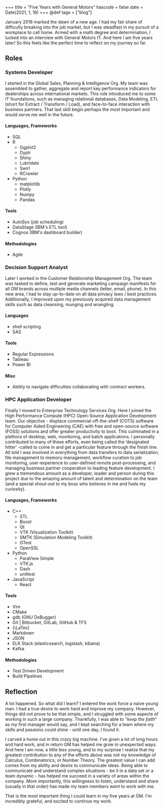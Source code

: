 +++
title = "Five Years with General Motors"
hascode = false
date = Date(2021, 1, 16)
+++
@def tags = ["blog"]

January 2016 marked the dawn of a new age.
I had my fair share of difficulty breaking into the job market, 
but I was steadfast in my pursuit of a workplace to call home.
Armed with a math degree and determination, I lucked into an interview with General Motors IT.
And here I am five years later!
So this feels like the perfect time to reflect on my journey so far.

## Roles

### Systems Developer
I started in the Global Sales, Planning \& Intelligence Org.
My team was assembled to gather, aggregate and report key performance indicators for dealerships across international markets.
This role introduced me to some IT foundations, such as managing relational databases, Data Modeling, ETL (short for Extract / Transform / Load), and face-to-face interaction with business partners.
That last skill begin perhaps the most important and would serve me well in the future.

#### Languages, Frameworks
* SQL
* R 
    * Ggplot2
    * Dyplr
    * Shiny
    * Lubridate
    * Swirl
    * RCrawler
* Python 
    * matplotlib
    * Plotly
    * Numpy
    * Pandas

#### Tools
* AutoSys (job scheduling)
* DataStage (IBM's ETL tool)
* Cognos (IBM's dashboard builder) 

#### Methodologies
* Agile

### Decision Support Analyst
Later I worked in the Customer Relationship Management Org.
The team was tasked to define, test and generate marketing campaign manifests for all GM brands across multiple media channels (letter, email, phone).
In this new area, I had to stay up-to-date on all data privacy laws / best practices.
Additionally, I improved upon my previously acquired data management skills such as data cleansing, munging and wrangling.

#### Languages
* shell scripting
* SAS 

#### Tools
* Regular Expressions
* Tableau
* Power BI 

#### Misc
* Ability to navigate difficulties collaborating with contract workers.

### HPC Application Developer
Finally I moved to Enterprise Technology Services Org.
Here I joined the High Performance Compute (HPC) Open-Source Application Development team.
Our objective - displace commercial off-the-shelf (COTS) software for Computer Aided Engineering (CAE) with free and open-source software (FOSS) solutions and offer greater productivity to boot.
This culminated in a plethora of desktop, web, monitoring, and batch applications.
I personally contributed to many of these efforts, even being called the ’designated hitter’ -called to come in and get a particular feature through the finish line.
All told I was involved in everything from data transfers to data serialization, file management to memory management, workflow curation to job monitoring, user-experience to user-defined remote post-processing, and managing business partner cooperation to leading feature development.
I grew a tremendous amount as a developer, leader and person during this project due to the amazing amount of talent and determination on the team (and a special shout-out to my boss who believes in me and fuels my curiosity).

#### Languages, Frameworks
* C++
    *  STL
    * Boost
    * Qt
    * VTK (Visualization Toolkit)
    * SMTK (Simulation Modeling Toolkit)
    * GTest
    * OpenSSL
* Python 
    * ParaView Simple
    * VTK.js
    * Dash
    * unittest
* JavaScript 
    * React

#### Tools
* Vim
* CMake
* gdb (GNU DeBugger)
* Git | Bitbucket, GitLab, GitHub \& TFS
* {\LaTex}
* Markdown
* JSON
* ELK Stack (elasticsearch, logstash, kibana)
* Kafka

#### Methodologies
* Test Driven Development
* Build Pipelines

## Reflection
A lot happened.  So what did I learn?
I entered the work force a naive young man.
I had a true desire to work hard and improve my company.
However, things did not prove to be that simple, and I struggled with some aspects of working in such a large company.
Thankfully, I was able to "_keep the faith_" as my first manager would say, and I kept searching for a team where my skills and passions could shine - until one day, I found it.

I carved a home out in this crazy big machine.
I've given a lot of long hours and hard work, and in return GM has helped me grow in unexpected ways.
And here I am now, a little less young, and to my surprise I realize that my greatest contribution to any of the efforts above was not my knowledge of Calculus, Combinatorics, or Number Theory.
The greatest value I can add comes from my ability and desire to communicate ideas.
Being able to communicate and understand complex situations - be it in a data set or a team dynamic - has helped me succeed in a variety of areas within the company.
More importantly, this willingness to listen, understand and share (usually in that order) has made my team members _want_ to work with me.

That is the most important thing I could learn in my five years at GM.  I'm incredibly grateful, and excited to continue my work.


